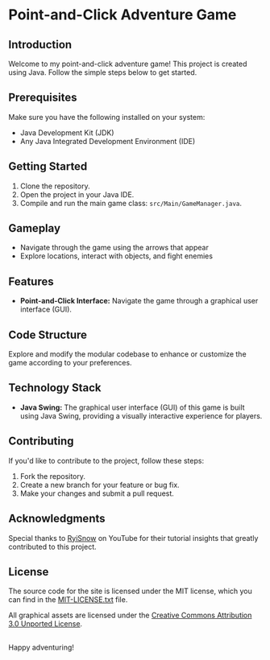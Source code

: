 # Point-and-Click Adventure Game

## Introduction

Welcome to my point-and-click adventure game! This project is created using Java. Follow the simple steps below to get started.

## Prerequisites

Make sure you have the following installed on your system:

- Java Development Kit (JDK)
- Any Java Integrated Development Environment (IDE)

## Getting Started

1. Clone the repository.
2. Open the project in your Java IDE.
3. Compile and run the main game class: `src/Main/GameManager.java`.

## Gameplay

- Navigate through the game using the arrows that appear
- Explore locations, interact with objects, and fight enemies

## Features

- **Point-and-Click Interface:** Navigate the game through a graphical user interface (GUI).

## Code Structure

Explore and modify the modular codebase to enhance or customize the game according to your preferences.

## Technology Stack

- **Java Swing:** The graphical user interface (GUI) of this game is built using Java Swing, providing a visually interactive experience for players.

## Contributing

If you'd like to contribute to the project, follow these steps:

1. Fork the repository.
2. Create a new branch for your feature or bug fix.
3. Make your changes and submit a pull request.

## Acknowledgments

Special thanks to [RyiSnow](https://www.youtube.com/channel/UCS94AD0gxLakurK-6jnqV1w) on YouTube for their tutorial insights that greatly contributed to this project.

## License

The source code for the site is licensed under the MIT license, which you can find in the [MIT-LICENSE.txt](MIT-LICENSE.txt) file.

All graphical assets are licensed under the [Creative Commons Attribution 3.0 Unported License](https://creativecommons.org/licenses/by/3.0/).

## 

Happy adventuring!
